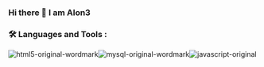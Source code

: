 ### Hi there 👋 I am Alon3

### :hammer_and_wrench: Languages and Tools :
![html5-original-wordmark](https://user-images.githubusercontent.com/95152361/191718440-edb40418-5345-417d-b470-a398c2ee5fcb.svg)![mysql-original-wordmark](https://user-images.githubusercontent.com/95152361/191718928-93f4ea3b-d461-4a99-9791-1f45b3f87e62.svg)![javascript-original](https://userimages.githubusercontent.com/95152361/191718973-4c31d486-5505-4546-ac24-0e32f21bdcbf.svg)

